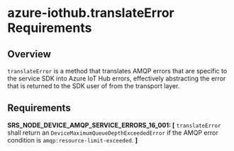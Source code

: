 # azure-iothub.translateError Requirements

## Overview
`translateError` is a method that translates AMQP errors that are specific to the service SDK into Azure IoT Hub errors, effectively abstracting the error that is returned to the SDK user of from the transport layer.

## Requirements

**SRS_NODE_DEVICE_AMQP_SERVICE_ERRORS_16_001: [** `translateError` shall return an `DeviceMaximumQueueDepthExceededError` if the AMQP error condition is `amqp:resource-limit-exceeded`. **]**